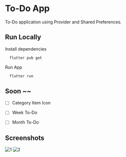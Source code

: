 # To-Do App
 To-Do application using Provider and Shared Preferences.


## Run Locally

Install dependencies

```bash
  flutter pub get
```

Run App

```bash
  flutter run
```


## Soon ~~

- [ ] Category Item Icon
- [ ] Week To-Do 
- [ ] Month To-Do


## Screenshots 
 ![1](https://user-images.githubusercontent.com/72046458/152617781-a4d607ca-e396-4f02-9e77-215877e42d12.jpeg)
 ![2](https://user-images.githubusercontent.com/72046458/152617786-f0f5532c-600d-4d74-84c7-fc1d384db3d8.jpeg)

